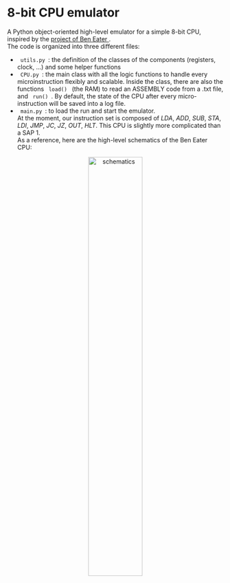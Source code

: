 # 8-bit CPU emulator
A Python object-oriented high-level emulator for a simple 8-bit CPU, inspired by the <a href=https://eater.net/8bit/> project of Ben Eater </a>. <br>
The code is organized into three different files:
* <code> utils.py </code>: the definition of the classes of the components (registers, clock, ...) and some helper functions
* <code> CPU.py </code>: the main class with all the logic functions to handle every microinstruction flexibly and scalable. Inside the class, there are also the functions <code> load() </code> (the RAM) to read an ASSEMBLY code from a .txt file, and <code> run() </code>. By default, the state of the CPU after every micro-instruction will be saved into a log file.
* <code> main.py </code>: to load the run and start the emulator. <br>
At the moment, our instruction set is composed of *LDA*, *ADD*, *SUB*, *STA*, *LDI*, *JMP*, *JC*, *JZ*, *OUT*, *HLT*. This CPU is slightly more complicated than a SAP 1. <br>
As a reference, here are the high-level schematics of the Ben Eater CPU:
<p align="center">
<img src="https://eater.net/schematics/high-level.png" alt="schematics" width="50%" height="50%">
</p>

